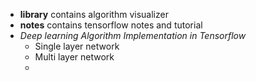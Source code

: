 - **library** contains algorithm visualizer
- **notes** contains tensorflow notes  and tutorial
- _Deep learning Algorithm Implementation in Tensorflow_
    - Single layer network
    - Multi layer network
    - 
